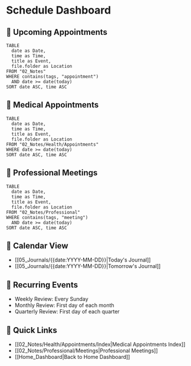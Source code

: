 # Schedule Dashboard

## 📅 Upcoming Appointments
```dataview
TABLE 
  date as Date,
  time as Time,
  title as Event,
  file.folder as Location
FROM "02_Notes"
WHERE contains(tags, "appointment") 
  AND date >= date(today)
SORT date ASC, time ASC
```

## 🏥 Medical Appointments
```dataview
TABLE 
  date as Date,
  time as Time,
  title as Event,
  file.folder as Location
FROM "02_Notes/Health/Appointments"
WHERE date >= date(today)
SORT date ASC, time ASC
```

## 💼 Professional Meetings
```dataview
TABLE 
  date as Date,
  time as Time,
  title as Event,
  file.folder as Location
FROM "02_Notes/Professional"
WHERE contains(tags, "meeting") 
  AND date >= date(today)
SORT date ASC, time ASC
```

## 📅 Calendar View
- [[05_Journals/{{date:YYYY-MM-DD}}|Today's Journal]]
- [[05_Journals/{{date:YYYY-MM-DD}}|Tomorrow's Journal]]

## 🔄 Recurring Events
- Weekly Review: Every Sunday
- Monthly Review: First day of each month
- Quarterly Review: First day of each quarter

## 📌 Quick Links
- [[02_Notes/Health/Appointments/Index|Medical Appointments Index]]
- [[02_Notes/Professional/Meetings|Professional Meetings]]
- [[Home_Dashboard|Back to Home Dashboard]] 